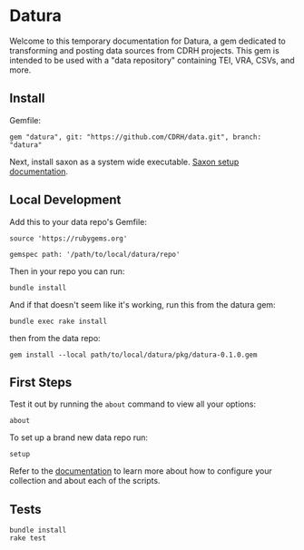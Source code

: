 # Datura

Welcome to this temporary documentation for Datura, a gem dedicated to transforming and posting data sources from CDRH projects.  This gem is intended to be used with a "data repository" containing TEI, VRA, CSVs, and more.

## Install


Gemfile:

```
gem "datura", git: "https://github.com/CDRH/data.git", branch: "datura"
```

Next, install saxon as a system wide executable. [Saxon setup documentation](docs/4_developers/saxon.md).

## Local Development


Add this to your data repo's Gemfile:

```
source 'https://rubygems.org'

gemspec path: '/path/to/local/datura/repo'
```

Then in your repo you can run:

```
bundle install
```

And if that doesn't seem like it's working, run this from the datura gem:

```
bundle exec rake install
```

then from the data repo:

```
gem install --local path/to/local/datura/pkg/datura-0.1.0.gem
```

## First Steps

Test it out by running the `about` command to view all your options:

```
about
```

To set up a brand new data repo run:

```
setup
```

Refer to the [documentation](docs) to learn more about how to configure your collection and about each of the scripts.

## Tests

```
bundle install
rake test
```

